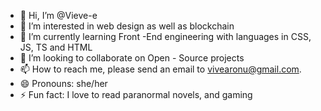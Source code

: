 - 👋 Hi, I’m @Vieve-e
- 👀 I’m interested in web design as well as blockchain
- 🌱 I’m currently learning Front -End engineering with languages in CSS, JS, TS and HTML
- 💞️ I’m looking to collaborate on Open - Source projects
- 📫 How to reach me, please send an email to vivearonu@gmail.com.
- 😄 Pronouns: she/her
- ⚡ Fun fact: I love to read paranormal novels, and gaming

<!---
Vieve-e/Vieve-e is a ✨ special ✨ repository because its `README.md` (this file) appears on your GitHub profile.
You can click the Preview link to take a look at your changes.
--->
